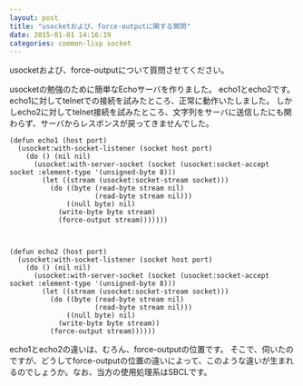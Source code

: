 ```yaml
---
layout: post
title: "usocketおよび、force-outputに関する質問"
date: 2015-01-01 14:16:19
categories: common-lisp socket
---
```

<p>usocketおよび、force-outputについて質問させてください。</p>

<p>usocketの勉強のために簡単なEchoサーバを作りました。
echo1とecho2です。
echo1に対してtelnetでの接続を試みたところ、正常に動作いたしました。
しかしecho2に対してtelnet接続を試みたところ、文字列をサーバに送信したにも関わらず、サーバからレスポンスが戻ってきませんでした。</p>

<pre><code>(defun echo1 (host port)
  (usocket:with-socket-listener (socket host port)
    (do () (nil nil)
      (usocket:with-server-socket (socket (usocket:socket-accept socket :element-type '(unsigned-byte 8)))
        (let ((stream (usocket:socket-stream socket)))
          (do ((byte (read-byte stream nil)
                     (read-byte stream nil)))
              ((null byte) nil)
            (write-byte byte stream)
            (force-output stream)))))))



(defun echo2 (host port)
  (usocket:with-socket-listener (socket host port)
    (do () (nil nil)
      (usocket:with-server-socket (socket (usocket:socket-accept socket :element-type '(unsigned-byte 8)))
        (let ((stream (usocket:socket-stream socket)))
          (do ((byte (read-byte stream nil)
                     (read-byte stream nil)))
              ((null byte) nil)
            (write-byte byte stream))
          (force-output stream))))))
</code></pre>

<p>echo1とecho2の違いは、むろん、force-outputの位置です。
そこで、伺いたのですが、どうしてforce-outputの位置の違いによって、このような違いが生まれるのでしょうか。なお、当方の使用処理系はSBCLです。</p>

